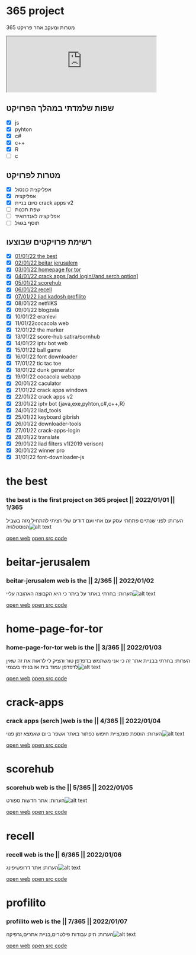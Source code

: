 
# 365 project
 
מטרות ומעקב אחר פרויקט 365

  
 <iframe src="https://liad07.github.io/365/COUNTDOWN365"  width="80%"></iframe>



  
## שפות שלמדתי במהלך הפרויקט
- [x]   js
- [x] pyhton
- [x]  c#
- [x]   c++
- [x]  R
- [ ] c
##  מטרות לפרויקט

 - [x] אפליקצית כונסול 
- [x]  אפליקציה 
- [x] סיום בניית crack apps v2
 - [ ]  שפת תכנות
 - [ ]  אפליקציה לאנדרואיד
 - [ ]  תוסף בגוגל

## רשימת פרויקטים שבוצעו

 - [x] [01/01/22 the best](#the-best)
 - [x] [02/01/22 beitar jerusalem](#beitar-jerusalem)
 - [x] [03/01/22 homepage for tor](#home-page-for-tor)
 - [x] [04/01/22 crack apps \[add login//and serch option\]](#crack-apps)
 - [x] [05/01/22 scorehub](#scorehub)
 - [x] [06/01/22 recell](#recell)
 - [x] [07/01/22 liad kadosh profilito](#profilito)
 - [x] 08/01/22 netfilKS
 - [x] 09/01/22 blogzala
 - [x] 10/01/22 eranlevi
 - [x] 11/01/22cocacola web
 - [x] 12/01/22 the marker
 - [x] 13/01/22 score-hub satira/פornhub
 - [x] 14/01/22 iptv bot web
 - [x] 15/01/22 ball game
 - [x] 16/01/22 font downloader
 - [x] 17/01/22 tic tac toe
 - [x] 18/01/22 dunk generator
 - [x] 19/01/22 cocacola webapp
 - [x] 20/01/22 caculator
 - [x] 21/01/22 crack apps windows
 - [x] 22/01/22 crack apps v2
 - [x] 23/01/22  iptv bot {java,exe,pyhton,c#,c++,R}
 - [x] 24/01/22 liad_tools 
 - [x] 25/01/22 keyboard gibrish
 - [x] 26/01/22 downloader-tools
 - [x] 27/01/22 crack-apps-login
 - [x] 28/01/22 translate
 - [x] 29/01/22 liad filters v1(2019 verison)
 - [x] 30/01/22 winner pro
 - [x] 31/01/22 font-downloader-js

# the best
### the best is the first project on 365 project || 2022/01/01 || 1/365
הערות:
לפני שנתיים פתחתי עסק עם אחי ועם דודים שלי 
רציתי להתחיל מזה בשביל הנוסטלגיה![alt text](https://github.com/liad07/365/blob/main/pics/%231.png?raw=true)


<a href="https://liad07.github.io/The-Best/home.html">open web</a> <a href="https://github.com/liad07/The-Best">open src code</a>
# beitar-jerusalem
### beitar-jerusalem web is the || 2/365 || 2022/01/02 
הערות:
בחרתי באתר על ביתר כי היא הקבוצה האהובה עליי![alt text](https://github.com/liad07/365/blob/main/pics/2.png?raw=true?raw=true)


<a href="https://liad07.github.io/beitar-jerusalem/home">open web</a> <a href="https://github.com/liad07/beitar-jerusalem">open src code</a>
# home-page-for-tor
### home-page-for-tor web is the || 3/365 || 2022/01/03 
הערות:
בחרתי בבניית אתר זה כי אני משתמש בדפדפן טור והציק לי לראות את זה שאין לדפדפן עמוד בית אז בניתי בעצמי![alt text](https://github.com/liad07/365/blob/main/pics/3.png?raw=true?raw=true)


<a href="https://liad07.github.io/homepagefortor/Home">open web</a> <a href="https://github.com/liad07/homepagefortor">open src code</a>
# crack-apps
### crack apps (serch )web is the || 4/365 || 2022/01/04 
הערות:
הוספת פונקציית חיפוש כפתור באתר אשפר ביום שאמצא זמן פנוי![alt text](https://github.com/liad07/365/blob/main/pics/4.png?raw=true?raw=true)


<a href="https://liad07.github.io/crack-apps/Home">open web</a> <a href="https://github.com/liad07/crack-apps">open src code</a>
# scorehub
### scorehub web is the || 5/365 || 2022/01/05 
הערות:
אתר חדשות ספורט![alt text](https://github.com/liad07/365/blob/main/pics/5.png?raw=true?raw=true)


<a href="https://liad07.github.io/scorehub/home">open web</a> <a href="https://github.com/liad07/scorehub">open src code</a>
# recell
### recell web is the || 6/365 || 2022/01/06
הערות:
אתר דרופשיפינג![alt text](https://github.com/liad07/365/blob/main/pics/6.png?raw=true?raw=true)


<a href="https://liad07.github.io/recell/home">open web</a> <a href="https://github.com/liad07/recell">open src code</a>
# profilito
### profilito web is the || 7/365 || 2022/01/07
הערות:
תיק עבודות פילטרים,בניית אתרים,גרפיקה![alt text](https://github.com/liad07/365/blob/main/pics/7.png?raw=true?raw=true)


<a href="https://liad07.github.io/profilito/">open web</a> <a href="https://github.com/liad07/profilito">open src code</a>
